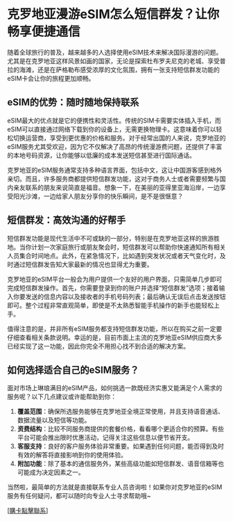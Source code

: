 # 克罗地亚漫游eSIM怎么短信群发？让你畅享便捷通信

随着全球旅行的普及，越来越多的人选择使用eSIM技术来解决国际漫游的问题。尤其是在克罗地亚这样风景如画的国家，无论是探索杜布罗夫尼克的老城、享受普拉的海滩，还是在萨格勒布感受浓厚的文化氛围，拥有一张支持短信群发功能的eSIM卡会让你的旅程更加顺畅。

## eSIM的优势：随时随地保持联系

eSIM最大的优点就是它的便携性和灵活性。传统的SIM卡需要实体插入手机，而eSIM可以直接通过网络下载到你的设备上，无需更换物理卡。这意味着你可以轻松切换运营商，享受到更优惠的价格和服务。对于经常出国的人来说，克罗地亚的eSIM服务尤其受欢迎，因为它不仅解决了高昂的传统漫游费问题，还提供了丰富的本地号码资源，让你能够以低廉的成本发送短信甚至进行国际通话。

克罗地亚的eSIM服务通常支持多种语言界面，包括中文，这让中国游客感到格外亲切。而且，许多服务商都提供短信群发功能，这对于商务人士或者需要频繁与国内亲友联系的朋友来说简直是福音。想象一下，在美丽的亚得里亚海沿岸，一边享受阳光沙滩，一边给家人朋友分享你的快乐瞬间，是不是很惬意？

## 短信群发：高效沟通的好帮手

短信群发功能是现代生活中不可或缺的一部分，特别是在克罗地亚这样的旅游胜地。当你计划一次家庭旅行或朋友聚会时，短信群发可以帮助你快速通知所有相关人员集合时间地点。此外，在紧急情况下，比如遇到突发状况或者天气变化时，及时通过短信群发告知大家最新的情况也显得尤为重要。

克罗地亚的eSIM平台一般会为用户提供一个友好的用户界面，只需简单几步即可完成短信群发操作。首先，你需要登录到你的账户并选择“短信群发”选项；接着输入你要发送的信息内容以及接收者的手机号码列表；最后确认无误后点击发送按钮即可。整个过程非常直观简单，即使是不太熟悉智能手机操作的新手也能轻松上手。

值得注意的是，并非所有eSIM服务都支持短信群发功能，所以在购买之前一定要仔细查看相关条款说明。幸运的是，目前市面上主流的克罗地亚eSIM供应商大多已经实现了这一功能，因此你完全不用担心找不到合适的解决方案。

## 如何选择适合自己的eSIM服务？

面对市场上琳琅满目的eSIM产品，如何挑选一款既经济实惠又能满足个人需求的服务呢？以下几点建议或许能帮助到你：

1. **覆盖范围**：确保所选服务能够在克罗地亚全境正常使用，并且支持语音通话、数据流量以及短信等功能。
2. **资费结构**：比较不同服务商提供的套餐价格，看看哪个更适合你的预算。有些平台可能会推出限时优惠活动，记得关注这些信息以便节省开支。
3. **客服支持**：良好的客户服务体验非常重要。如果遇到任何问题，能否得到及时有效的解答将直接影响到你的使用体验。
4. **附加功能**：除了基本的通信服务外，某些高级功能如短信群发、语音信箱等也可能成为决定因素之一。

当然啦，最简单的方法就是直接联系专业人员咨询啦！如果你对克罗地亚的eSIM服务有任何疑问，都可以随时向专业人士寻求帮助哦~

[[購卡點擊聯系](https://t.me/s/esim1088)]